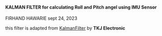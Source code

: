 
#### KALMAN FILTER for calculating Roll and Pitch angel using IMU Sensor

FIRHAND HAWARIE
sept 24, 2023

this filter is adapted from  [KalmanFilter](https://github.com/TKJElectronics/KalmanFilter) by **TKJ Electronic**

